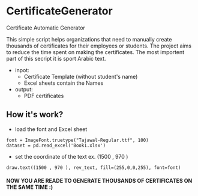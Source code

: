 # CertificateGenerator
Certificate Automatic Generator

This simple script helps organizations that need to manually create thousands of certificates for their employees or students. The project aims to reduce the time spent on making the certificates. The most importent part of this secript it is sport Arabic text.

- inpot:
  - Certificate Template (without student's name)
  - Excel sheets contain the Names
- output:
  - PDF certificates

## How it's work?
- load the font and Excel sheet
``` 
font = ImageFont.truetype("Tajawal-Regular.ttf", 100)
dataset = pd.read_excel('Book1.xlsx')
```
- set the coordinate of the text 
ex. (1500 , 970 )
```
draw.text((1500 , 970 ), rev_text, fill=(255,0,0,255), font=font)
```

#### NOW YOU ARE READE TO GENERATE THOUSANDS OF CERTIFICATES ON THE SAME TIME :)

 
